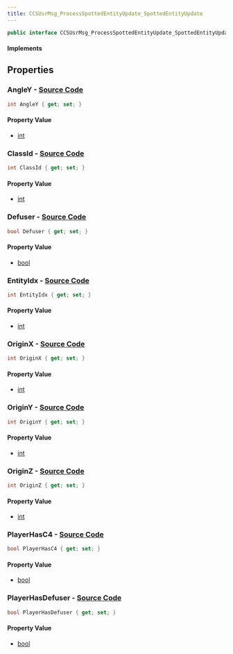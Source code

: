 ```yaml
---
title: CCSUsrMsg_ProcessSpottedEntityUpdate_SpottedEntityUpdate
---
```


```csharp
public interface CCSUsrMsg_ProcessSpottedEntityUpdate_SpottedEntityUpdate : ITypedProtobuf<CCSUsrMsg_ProcessSpottedEntityUpdate_SpottedEntityUpdate>, INativeHandle
```

#### Implements

## Properties

### **AngleY** - [Source Code](https://github.com/swiftly-solution/swiftlys2/blob/main/managed/src/SwiftlyS2.Generated/Protobufs/Interfaces/CCSUsrMsg_ProcessSpottedEntityUpdate_SpottedEntityUpdate.cs#L28)

```csharp
int AngleY { get; set; }
```

#### Property Value

- [int](https://learn.microsoft.com/dotnet/api/system.int32)

### **ClassId** - [Source Code](https://github.com/swiftly-solution/swiftlys2/blob/main/managed/src/SwiftlyS2.Generated/Protobufs/Interfaces/CCSUsrMsg_ProcessSpottedEntityUpdate_SpottedEntityUpdate.cs#L16)

```csharp
int ClassId { get; set; }
```

#### Property Value

- [int](https://learn.microsoft.com/dotnet/api/system.int32)

### **Defuser** - [Source Code](https://github.com/swiftly-solution/swiftlys2/blob/main/managed/src/SwiftlyS2.Generated/Protobufs/Interfaces/CCSUsrMsg_ProcessSpottedEntityUpdate_SpottedEntityUpdate.cs#L31)

```csharp
bool Defuser { get; set; }
```

#### Property Value

- [bool](https://learn.microsoft.com/dotnet/api/system.boolean)

### **EntityIdx** - [Source Code](https://github.com/swiftly-solution/swiftlys2/blob/main/managed/src/SwiftlyS2.Generated/Protobufs/Interfaces/CCSUsrMsg_ProcessSpottedEntityUpdate_SpottedEntityUpdate.cs#L13)

```csharp
int EntityIdx { get; set; }
```

#### Property Value

- [int](https://learn.microsoft.com/dotnet/api/system.int32)

### **OriginX** - [Source Code](https://github.com/swiftly-solution/swiftlys2/blob/main/managed/src/SwiftlyS2.Generated/Protobufs/Interfaces/CCSUsrMsg_ProcessSpottedEntityUpdate_SpottedEntityUpdate.cs#L19)

```csharp
int OriginX { get; set; }
```

#### Property Value

- [int](https://learn.microsoft.com/dotnet/api/system.int32)

### **OriginY** - [Source Code](https://github.com/swiftly-solution/swiftlys2/blob/main/managed/src/SwiftlyS2.Generated/Protobufs/Interfaces/CCSUsrMsg_ProcessSpottedEntityUpdate_SpottedEntityUpdate.cs#L22)

```csharp
int OriginY { get; set; }
```

#### Property Value

- [int](https://learn.microsoft.com/dotnet/api/system.int32)

### **OriginZ** - [Source Code](https://github.com/swiftly-solution/swiftlys2/blob/main/managed/src/SwiftlyS2.Generated/Protobufs/Interfaces/CCSUsrMsg_ProcessSpottedEntityUpdate_SpottedEntityUpdate.cs#L25)

```csharp
int OriginZ { get; set; }
```

#### Property Value

- [int](https://learn.microsoft.com/dotnet/api/system.int32)

### **PlayerHasC4** - [Source Code](https://github.com/swiftly-solution/swiftlys2/blob/main/managed/src/SwiftlyS2.Generated/Protobufs/Interfaces/CCSUsrMsg_ProcessSpottedEntityUpdate_SpottedEntityUpdate.cs#L37)

```csharp
bool PlayerHasC4 { get; set; }
```

#### Property Value

- [bool](https://learn.microsoft.com/dotnet/api/system.boolean)

### **PlayerHasDefuser** - [Source Code](https://github.com/swiftly-solution/swiftlys2/blob/main/managed/src/SwiftlyS2.Generated/Protobufs/Interfaces/CCSUsrMsg_ProcessSpottedEntityUpdate_SpottedEntityUpdate.cs#L34)

```csharp
bool PlayerHasDefuser { get; set; }
```

#### Property Value

- [bool](https://learn.microsoft.com/dotnet/api/system.boolean)

